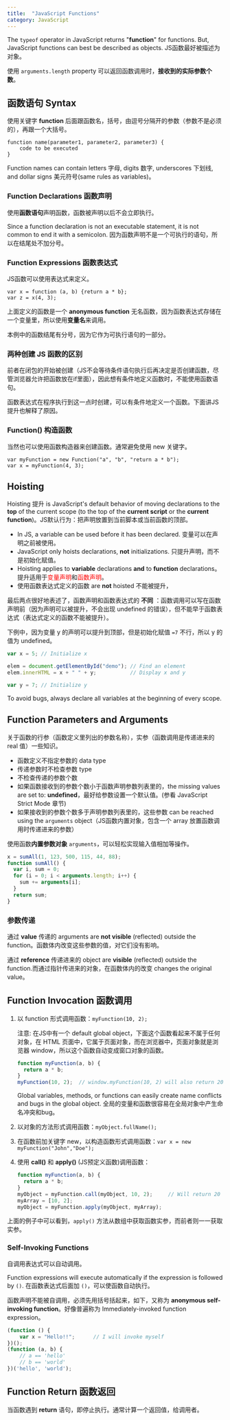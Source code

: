 ```yaml
---
title:  "JavaScript Functions"
category: JavaScript
---
```

The `typeof` operator in JavaScript returns "**function**" for functions. But, JavaScript functions can best be described as objects. <span class="t-blue">JS函数最好被描述为对象</span>。

使用 `arguments.length` property 可以返回函数调用时，**接收到的实际参数个数**。

## 函数语句 Syntax

使用关键字 **function** 后面跟函数名，括号，由逗号分隔开的参数（参数不是必须的），再跟一个大括号。

    function name(parameter1, parameter2, parameter3) {
        code to be executed
    }

Function names can contain letters 字母, digits 数字, underscores 下划线, and dollar signs 美元符号(same rules as variables)。

<!--more-->

### Function Declarations 函数声明

使用**函数语句**声明函数，函数被声明以后不会立即执行。

Since a function declaration is not an executable statement, it is not common to end it with a semicolon. 因为函数声明不是一个可执行的语句，所以在结尾处不加分号。

### Function Expressions 函数表达式

JS函数可以使用表达式来定义。

    var x = function (a, b) {return a * b};
    var z = x(4, 3);

上面定义的函数是一个 **anonymous function** 无名函数，因为函数表达式存储在一个变量里，所以使用**变量名**来调用。

本例中的函数结尾有分号，因为它作为可执行语句的一部分。

### 两种创建 JS 函数的区别

前者在闭包的开始被创建（JS不会等待条件语句执行后再决定是否创建函数，尽管浏览器允许把函数放在if里面），因此想有条件地定义函数时，不能使用函数语句。

函数表达式在程序执行到这一点时创建，可以有条件地定义一个函数。下面讲JS提升也解释了原因。

### Function() 构造函数

当然也可以使用函数构造器来创建函数。通常避免使用 new 关键字。

    var myFunction = new Function("a", "b", "return a * b");
    var x = myFunction(4, 3);

## Hoisting

Hoisting 提升 is JavaScript's default behavior of moving declarations to the **top** of the current scope (to the top of the **current script** or the **current function**)。<span class="t-blue">JS默认行为：把声明放置到当前脚本或当前函数的顶部</span>。

+ In JS, a variable can be used before it has been declared. 变量可以在声明之前被使用。
+ JavaScript only hoists declarations, **not** initializations. 只提升声明，而不是初始化赋值。
+ Hoisting applies to **variable** declarations **and** to **function** declarations。提升适用于<span style="color:red;">变量声明</span>和<span style="color:red;">函数声明</span>。
+ 使用函数表达式定义的函数 are **not** hoisted 不能被提升，

最后两点很好地表述了，函数声明和函数表达式的 **不同** ：函数调用可以写在函数声明前（因为声明可以被提升，不会出现 undefined 的错误），但不能早于函数表达式（表达式定义的函数不能被提升）。

下例中，因为变量 y 的声明可以提升到顶部，但是初始化赋值 `=7` 不行，所以 y 的值为 undefined。

```js
var x = 5; // Initialize x

elem = document.getElementById("demo"); // Find an element
elem.innerHTML = x + " " + y;           // Display x and y

var y = 7; // Initialize y
```

<span class="t-blue">To avoid bugs, always declare all variables at the beginning of every scope</span>.

## Function Parameters and Arguments

关于函数的行参（函数定义里列出的参数名称），实参（函数调用是传递进来的 real 值）一些知识。

+ 函数定义不指定参数的 data type
+ 传递参数时不检查参数 type
+ 不检查传递的参数个数
+ 如果函数接收到的参数个数小于函数声明参数列表里的，the missing values are set to: **undefined**，最好给参数设置一个默认值。(参看 JavaScript Strict Mode 章节)
+ 如果接收到的参数个数多于声明参数列表里的，这些参数 can be reached using the `arguments` object（JS函数内置对象，包含一个 array 放置函数调用时传递进来的参数）

使用函数**内置参数对象** `arguments`，可以轻松实现输入值相加等操作。

```js
x = sumAll(1, 123, 500, 115, 44, 88);
function sumAll() {
  var i, sum = 0;
  for (i = 0; i < arguments.length; i++) {
    sum += arguments[i];
  }
  return sum;
}
```

### 参数传递

通过 **value** 传递的 arguments are **not visible** (reflected) outside the function。函数体内改变这些参数的值，对它们没有影响。

通过 **reference** 传递进来的 object are **visible** (reflected) outside the function.而通过指针传进来的对象，在函数体内的改变 changes the original value。

## Function Invocation 函数调用

1. 以 function 形式调用函数：`myFunction(10, 2);`

    注意: 在JS中有一个 default global object，下面这个函数看起来不属于任何对象，在 HTML 页面中，它属于页面对象，而在浏览器中，页面对象就是浏览器 window，所以这个函数自动变成窗口对象的函数。

    ```js
    function myFunction(a, b) {
      return a * b;
    }
    myFunction(10, 2);  // window.myFunction(10, 2) will also return 20
    ```
    <span class="t-blue">Global variables, methods, or functions can easily create name conflicts and bugs in the global object</span>. 全局的变量和函数很容易在全局对象中产生命名冲突和bug。

2. 以对象的方法形式调用函数：`myObject.fullName();`
3. 在函数前加关键字 new，以构造函数形式调用函数：`var x = new myFunction("John","Doe");`
4. 使用 **call()** 和 **apply()** (JS预定义函数)调用函数：

    ```js
    function myFunction(a, b) {
      return a * b;
    }
    myObject = myFunction.call(myObject, 10, 2);     // Will return 20
    myArray = [10, 2];
    myObject = myFunction.apply(myObject, myArray);
    ```

  上面的例子中可以看到，`apply()` 方法从数组中获取函数实参，而前者则一一获取实参。

### Self-Invoking Functions

自调用表达式可以自动调用。

Function expressions will execute automatically if the expression is followed by `()`. 在函数表达式后面加 `()`，可以使函数自动执行。

函数声明不能被自调用，必须先用括号括起来，如下，又称为 **anonymous self-invoking function**。好像普遍称为 Immediately-invoked function expression。

```js
(function () {
    var x = "Hello!!";      // I will invoke myself
})();
(function (a, b) {
    // a == 'hello'
    // b == 'world'
})('hello', 'world');
```

## Function Return 函数返回

当函数遇到 **return** 语句，即停止执行。通常计算一个返回值，给调用者。
